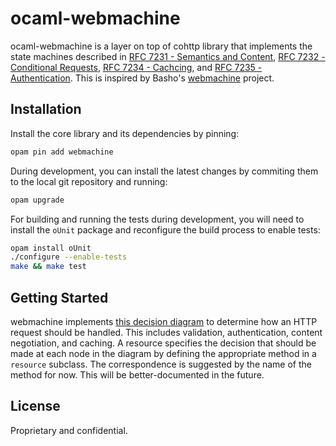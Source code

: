 # ocaml-webmachine

ocaml-webmachine is a layer on top of cohttp library that implements the state
machines described in [RFC 7231 - Semantics and Content][7231], [RFC 7232 -
Conditional Requests][7232], [RFC 7234 - Cachcing][7234], and [RFC 7235 -
Authentication][7235]. This is inspired by Basho's [webmachine][] project.

[7231]: http://tools.ietf.org/html/rfc7231
[7232]: http://tools.ietf.org/html/rfc7232
[7234]: http://tools.ietf.org/html/rfc7234
[7235]: http://tools.ietf.org/html/rfc7235

[webmachine]: https://github.com/basho/webmachine

## Installation

Install the core library and its dependencies by pinning:

```bash
opam pin add webmachine
```

During development, you can install the latest changes by commiting them to the
local git repository and running:

```bash
opam upgrade
```

For building and running the tests during development, you will need to install
the `oUnit` package and reconfigure the build process to enable tests:

```bash
opam install oUnit
./configure --enable-tests
make && make test
```

## Getting Started

webmachine implements [this decision diagram][diagram] to determine how an HTTP
request should be handled. This includes validation, authentication, content
negotiation, and caching. A resource specifies the decision that should be made
at each node in the diagram by defining the appropriate method in a `resource`
subclass. The correspondence is suggested by the name of the method for now.
This will be better-documented in the future.

[diagram]: https://raw.githubusercontent.com/basho/webmachine/develop/docs/http-headers-status-v3.png

## License

Proprietary and confidential.
